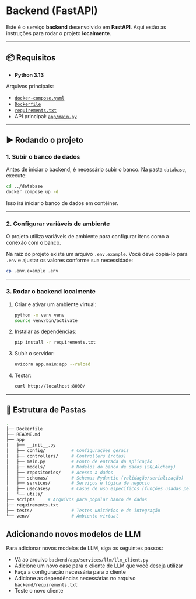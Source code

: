 # Backend (FastAPI)

Este é o serviço **backend** desenvolvido em **FastAPI**.
Aqui estão as instruções para rodar o projeto **localmente**.

---

## 📦 Requisitos

* **Python 3.13**

Arquivos principais:

* [`docker-compose.yaml`](../docker-compose.yaml)
* [`Dockerfile`](./Dockerfile)
* [`requirements.txt`](./requirements.txt)
* API principal: [`app/main.py`](./app/main.py)

---

## ▶️ Rodando o projeto

### 1. Subir o banco de dados

Antes de iniciar o backend, é necessário subir o banco.
Na pasta `database`, execute:

```bash
cd ../database
docker compose up -d
```

Isso irá iniciar o banco de dados em contêiner.

---

### 2. Configurar variáveis de ambiente

O projeto utiliza variáveis de ambiente para configurar itens como a conexão com o banco.

Na raiz do projeto existe um arquivo `.env.example`.
Você deve copiá-lo para `.env` e ajustar os valores conforme sua necessidade:

```bash
cp .env.example .env
```

---

### 3. Rodar o backend localmente

1. Criar e ativar um ambiente virtual:

   ```bash
   python -m venv venv
   source venv/bin/activate
   ```

2. Instalar as dependências:

   ```bash
   pip install -r requirements.txt
   ```

3. Subir o servidor:

   ```bash
   uvicorn app.main:app --reload
   ```

4. Testar:

   ```bash
   curl http://localhost:8000/
   ```

---

## 📂 Estrutura de Pastas

```bash
.
├── Dockerfile
├── README.md
├── app
│   ├── __init__.py
│   ├── config/          # Configurações gerais
│   ├── controllers/     # Controllers (rotas)
│   ├── main.py          # Ponto de entrada da aplicação
│   ├── models/          # Modelos do banco de dados (SQLAlchemy)
│   ├── repositories/    # Acesso a dados
│   ├── schemas/         # Schemas Pydantic (validação/serialização)
│   ├── services/        # Serviços e lógica de negócio
│   ├── usecases/        # Casos de uso específicos (funções usadas pelos controllers)
│   └── utils/      
├── scripts     # Arquivos para popular banco de dados
├── requirements.txt
├── tests/               # Testes unitários e de integração
└── venv/                # Ambiente virtual
```

## Adicionando novos modelos de LLM

Para adicionar novos modelos de LLM, siga os seguintes passos:

- Vá ao arquivo `backend/app/services/llm/llm_client.py`
- Adicione um novo case para o cliente de LLM que você deseja utilizar
- Faça a configuração necessária para o cliente
- Adicione as dependências necessárias no arquivo `backend/requirements.txt`
- Teste o novo cliente